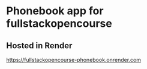 # Phonebook app for fullstackopencourse

## Hosted in Render
https://fullstackopencourse-phonebook.onrender.com